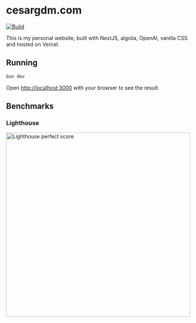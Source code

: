# cesargdm.com

[![Build](https://github.com/cesargdm/cesargdm.com/actions/workflows/integration.yml/badge.svg)](https://github.com/cesargdm/cesargdm.com/actions/workflows/integration.yml)

This is my personal website, built with NextJS, algolia, OpenAI, vanilla CSS and hosted on Vercel.

## Running

```bash
bun dev
```

Open [http://localhost:3000](http://localhost:3000) with your browser to see the result.

## Benchmarks

### Lighthouse

<img width="500" alt="Lighthouse perfect score" src="https://github.com/user-attachments/assets/fd092b41-5ea2-4a9a-92c5-6803a2c4ebcf">

